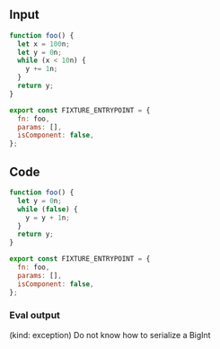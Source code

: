 
## Input

```javascript
function foo() {
  let x = 100n;
  let y = 0n;
  while (x < 10n) {
    y += 1n;
  }
  return y;
}

export const FIXTURE_ENTRYPOINT = {
  fn: foo,
  params: [],
  isComponent: false,
};

```

## Code

```javascript
function foo() {
  let y = 0n;
  while (false) {
    y = y + 1n;
  }
  return y;
}

export const FIXTURE_ENTRYPOINT = {
  fn: foo,
  params: [],
  isComponent: false,
};

```
      
### Eval output
(kind: exception) Do not know how to serialize a BigInt